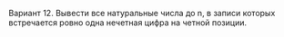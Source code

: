 Вариант 12. Вывести все натуральные числа до n, в записи которых встречается ровно одна нечетная цифра на четной позиции.
